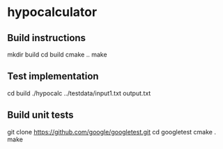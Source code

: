 # hypocalculator

Build instructions
------------------

mkdir build
cd build
cmake ..
make


Test implementation
-------------------

cd build
./hypocalc ../testdata/input1.txt output.txt


Build unit tests
-------------------

git clone https://github.com/google/googletest.git
cd googletest
cmake .
make


